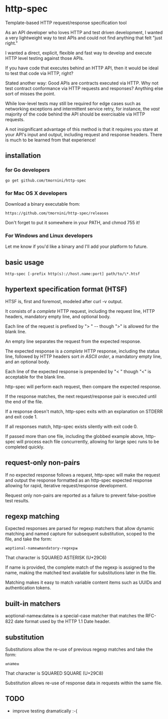 # http-spec
Template-based HTTP request/response specification tool

As an API developer who loves HTTP and test driven development, I wanted a very lightweight way to test APIs and could not find anything that felt "just right."

I wanted a direct, explicit, flexible and fast way to develop and execute HTTP level testing against those APIs.

If you have code that executes behind an HTTP API, then it would be ideal to
test that code via HTTP, right?

Stated another way: Good APIs are contracts executed via HTTP. Why not test
contract conformance via HTTP requests and responses? Anything else sort of
misses the point.

While low-level tests may still be required for edge cases such as networking
exceptions and intermittent service retry, for instance, the *vast* majority
of the code behind the API should be exercisable via HTTP requests.

A not insignificant advantage of this method is that it requires you stare at
your API's input and output, including request and response headers. There is
much to be learned from that experience!

## installation

### for Go developers

    go get github.com/tmornini/http-spec

### for Mac OS X developers

Download a binary executable from:

    https://github.com/tmornini/http-spec/releases

Don't forget to put it somewhere in your PATH, and chmod 755 it!

### For Windows and Linux developers

Let me know if you'd like a binary and I'll add your platform to future.

## basic usage

    http-spec [-prefix http(s)://host.name:port] path/to/\*.htsf

## hypertext specification format (HTSF)

HTSF is, first and foremost, modeled after curl -v output.

It consists of a *complete* HTTP request, including the request line, HTTP
headers, mandatory empty line, and optional body.

Each line of the request is prefixed by "> " -- though ">" is allowed for the
blank line.

An empty line separates the request from the expected response.

The expected response is a *complete* HTTP response, including the status line,
followed by HTTP headers sort *in ASCII order*, a mandatory empty line, and an
optional body.

Each line of the expected response is prepended by "< " though "<" is acceptable
for the blank line.

http-spec will perform each request, then compare the expected response.

If the response matches, the next request/response pair is executed until the
end of the file.

If a response doesn't match, http-spec exits with an explanation on STDERR and
exit code 1.

If all responses match, http-spec exists silently with exit code 0.

If passed more than one file, including the globbed example above, http-spec
will process each file concurrently, allowing for large spec runs to be
completed quickly.

## request-only non-pairs

If no expected response follows a request, http-spec will make the request and
output the response formatted as an http-spec expected response allowing for
rapid, iterative request/response development.

Request only non-pairs are reported as a failure to prevent false-positive test
results.

## regexp matching

Expected responses are parsed for regexp matchers that allow dynamic matching
and named capture for subsequent substitution, scoped to the file, and take the
form:

    ⧆optional-name⧆mandatory-regexp⧆

That character is SQUARED ASTERISK (U+29C6)

If name is provided, the complete match of the regexp is assigned to the name,
making the matched text available for substitutions later in the file.

Matching makes it easy to match variable content items such as UUIDs and
authentication tokens.

## built-in matchers

⧆optional-name⧆:date⧆ is a special-case matcher that matches the RFC-822 date
format used by the HTTP 1.1 Date header.

## substitution

Substitutions allow the re-use of previous regexp matches and take the form:

    ⧈name⧈

That character is SQUARED SQUARE (U+29C8)

Substitution allows re-use of response data in requests within the same file.

## TODO

* improve testing dramatically :-(

